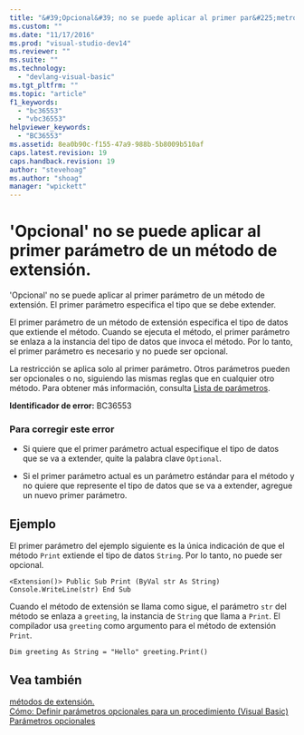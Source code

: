 ```yaml
---
title: "&#39;Opcional&#39; no se puede aplicar al primer par&#225;metro de un m&#233;todo de extensi&#243;n. | Microsoft Docs"
ms.custom: ""
ms.date: "11/17/2016"
ms.prod: "visual-studio-dev14"
ms.reviewer: ""
ms.suite: ""
ms.technology: 
  - "devlang-visual-basic"
ms.tgt_pltfrm: ""
ms.topic: "article"
f1_keywords: 
  - "bc36553"
  - "vbc36553"
helpviewer_keywords: 
  - "BC36553"
ms.assetid: 8ea0b90c-f155-47a9-988b-5b8009b510af
caps.latest.revision: 19
caps.handback.revision: 19
author: "stevehoag"
ms.author: "shoag"
manager: "wpickett"
---
```

# &#39;Opcional&#39; no se puede aplicar al primer par&#225;metro de un m&#233;todo de extensi&#243;n.
'Opcional' no se puede aplicar al primer parámetro de un método de extensión. El primer parámetro especifica el tipo que se debe extender.  
  
 El primer parámetro de un método de extensión especifica el tipo de datos que extiende el método. Cuando se ejecuta el método, el primer parámetro se enlaza a la instancia del tipo de datos que invoca el método. Por lo tanto, el primer parámetro es necesario y no puede ser opcional.  
  
 La restricción se aplica solo al primer parámetro. Otros parámetros pueden ser opcionales o no, siguiendo las mismas reglas que en cualquier otro método. Para obtener más información, consulta [Lista de parámetros](../../visual-basic/language-reference/statements/parameter-list.md).  
  
 **Identificador de error:** BC36553  
  
### Para corregir este error  
  
-   Si quiere que el primer parámetro actual especifique el tipo de datos que se va a extender, quite la palabra clave `Optional`.  
  
-   Si el primer parámetro actual es un parámetro estándar para el método y no quiere que represente el tipo de datos que se va a extender, agregue un nuevo primer parámetro.  
  
## Ejemplo  
 El primer parámetro del ejemplo siguiente es la única indicación de que el método `Print` extiende el tipo de datos `String`. Por lo tanto, no puede ser opcional.  
  
```  
<Extension()> Public Sub Print (ByVal str As String) Console.WriteLine(str) End Sub  
```  
  
 Cuando el método de extensión se llama como sigue, el parámetro `str` del método se enlaza a `greeting`, la instancia de `String` que llama a `Print`. El compilador usa `greeting` como argumento para el método de extensión `Print`.  
  
```  
Dim greeting As String = "Hello" greeting.Print()  
```  
  
## Vea también  
 [métodos de extensión.](../../visual-basic/programming-guide/language-features/procedures/extension-methods.md)   
 [Cómo: Definir parámetros opcionales para un procedimiento \(Visual Basic\)](http://msdn.microsoft.com/es-es/0b32b312-0da0-489b-96ad-7dcb1f1f8f88)   
 [Parámetros opcionales](../../visual-basic/programming-guide/language-features/procedures/optional-parameters.md)